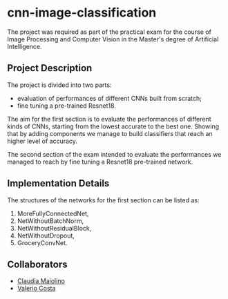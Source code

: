 # cnn-image-classification

The project was required as part of the practical exam for the course of Image Processing and Computer Vision in the Master's degree of Artificial Intelligence.

## Project Description

The project is divided into two parts:
- evaluation of performances of different CNNs built from scratch;
- fine tuning a pre-trained Resnet18.

The aim for the first section is to evaluate the performances of different kinds of CNNs, starting from the lowest accurate to the best one.
Showing that by adding components we manage to build classifiers that reach an higher level of accuracy.

The second section of the exam intended to evaluate the performances we managed to reach by fine tuning a Resnet18 pre-trained network.

## Implementation Details

The structures of the networks for the first section can be listed as:
1. MoreFullyConnectedNet,
2. NetWithoutBatchNorm,
3. NetWithoutResidualBlock,
4. NetWithoutDropout,
5. GroceryConvNet.

## Collaborators

- [Claudia Maiolino](https://github.com/jeanclaude8)
- [Valerio Costa](https://github.com/Rda1027)
